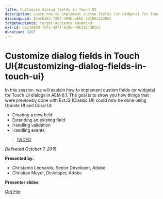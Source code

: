```yaml
---
title: Customize dialog fields in Touch UI
description: Learn how to implement custom fields (or widgets) for Touch UI dialogs in AEM 6.1. Discover how things that were previously done with ExtJS (Classic UI) can now be done using Granite UI and Coral UI.
discoiquuid: 45acb883-7202-494b-bbbb-78189c222093
targetaudience: target-audience advanced
exl-id: de13e990-fd41-4d7f-b70a-49b210c38263
duration: 3267
---
```

# Customize dialog fields in Touch UI{#customizing-dialog-fields-in-touch-ui}

In this session, we will explain how to implement custom fields (or widgets) for Touch UI dialogs in AEM 6.1. The goal is to show you how things that were previously done with ExtJS (Classic UI) could now be done using Granite UI and Coral UI:

* Creating a new field
* Extending an existing field
* Handling validation
* Handling events

>[!VIDEO](https://video.tv.adobe.com/v/19373/?quality=9)

*Delivered October 7, 2015*

**Presented by:**

* Christanto Leonardo, Senior Developer, Adobe
* Christian Meyer, Developer, Adobe

**Presenter slides**

[Get File](assets/aem-gems-customizing-touch-ui-dialog-fields.pdf)
<!--
[Get back to the Overview](https://helpx.adobe.com/experience-manager/kt/eseminars/gems/aem-index.html)
-->
